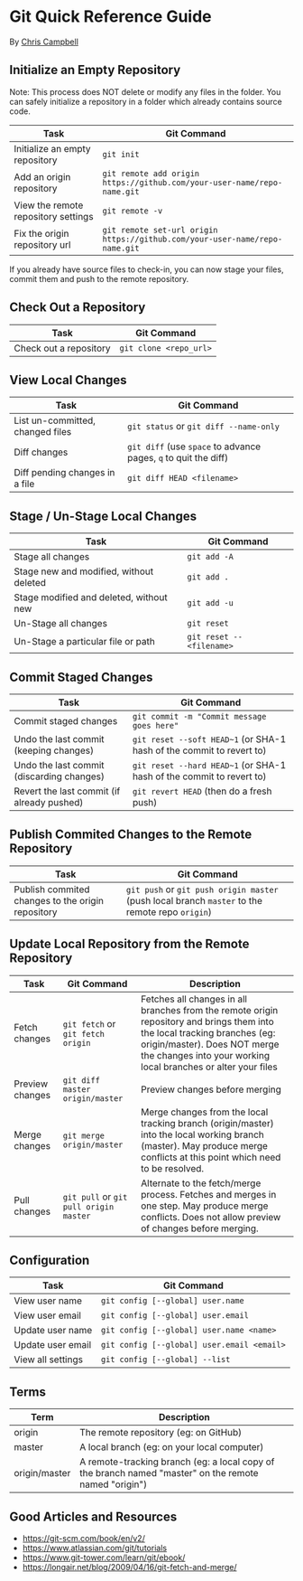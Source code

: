 # Git Quick Reference Guide

By [Chris Campbell](https://github.com/christophertcampbell)

## Initialize an Empty Repository

Note: This process does NOT delete or modify any files in the folder. You can safely initialize a repository in a folder which already contains source code.

Task | Git Command
--- | ---
Initialize an empty repository | `git init`
Add an origin repository | `git remote add origin https://github.com/your-user-name/repo-name.git`
View the remote repository settings | `git remote -v`
Fix the origin repository url | `git remote set-url origin https://github.com/your-user-name/repo-name.git`

If you already have source files to check-in, you can now stage your files, commit them and push to the remote repository.

## Check Out a Repository

Task | Git Command
--- | ---
Check out a repository | `git clone <repo_url>`

## View Local Changes

Task | Git Command
--- | ---
List un-committed, changed files | `git status` or `git diff --name-only`
Diff changes | `git diff` (use `space` to advance pages, `q` to quit the diff)
Diff pending changes in a file | `git diff HEAD <filename>`

## Stage / Un-Stage Local Changes

Task | Git Command
--- | ---
Stage all changes | `git add -A`
Stage new and modified, without deleted | `git add .`
Stage modified and deleted, without new | `git add -u`
Un-Stage all changes | `git reset`
Un-Stage a particular file or path | `git reset -- <filename>`

## Commit Staged Changes

Task | Git Command
--- | ---
Commit staged changes | `git commit -m "Commit message goes here"`
Undo the last commit (keeping changes) | `git reset --soft HEAD~1` (or SHA-1 hash of the commit to revert to)
Undo the last commit (discarding changes) | `git reset --hard HEAD~1` (or SHA-1 hash of the commit to revert to)
Revert the last commit (if already pushed) | `git revert HEAD` (then do a fresh push)

## Publish Commited Changes to the Remote Repository

Task | Git Command
--- | ---
Publish commited changes to the origin repository | `git push` or `git push origin master` (push local branch `master` to the remote repo `origin`)

## Update Local Repository from the Remote Repository

Task | Git Command | Description
--- | --- | ---
Fetch changes | `git fetch` or `git fetch origin` | Fetches all changes in all branches from the remote origin repository and brings them into the local tracking branches (eg: origin/master). Does NOT merge the changes into your working local branches or alter your files
Preview changes | `git diff master origin/master` | Preview changes before merging
Merge changes | `git merge origin/master` | Merge changes from the local tracking branch (origin/master) into the local working branch (master). May produce merge conflicts at this point which need to be resolved.
Pull changes | `git pull` or `git pull origin master` | Alternate to the fetch/merge process. Fetches and merges in one step. May produce merge conflicts. Does not allow preview of changes before merging.

## Configuration

Task | Git Command
--- | ---
View user name | `git config [--global] user.name`
View user email | `git config [--global] user.email`
Update user name | `git config [--global] user.name <name>`
Update user email | `git config [--global] user.email <email>`
View all settings | `git config [--global] --list`

## Terms

Term | Description
--- | ---
origin | The remote repository (eg: on GitHub)
master | A local branch (eg: on your local computer)
origin/master | A remote-tracking branch (eg: a local copy of the branch named "master" on the remote named "origin")

## Good Articles and Resources

* <https://git-scm.com/book/en/v2/>
* <https://www.atlassian.com/git/tutorials>
* <https://www.git-tower.com/learn/git/ebook/>
* <https://longair.net/blog/2009/04/16/git-fetch-and-merge/>
